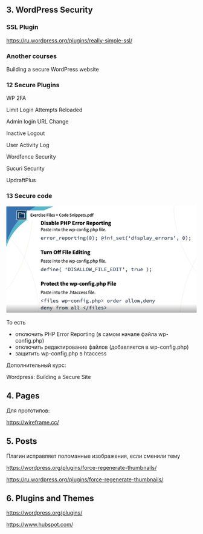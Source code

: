 ## 3. WordPress Security

### SSL Plugin

https://ru.wordpress.org/plugins/really-simple-ssl/

### Another courses

Building a secure WordPress website

### 12 Secure Plugins

WP 2FA

Limit Login Attempts Reloaded

Admin login URL Change

Inactive Logout

User Activity Log

Wordfence Security

Sucuri Security

UpdraftPlus

### 13 Secure code

<img src="img/code-snippets.jpg" alt="drawing" width="600"/>

То есть 
- отключить PHP Error Reporting (в самом начале файла wp-config.php) 
- отключить редактирование файлов (добавляется в wp-config.php) 
- защитить wp-config.php в htaccess

Дополнительный курс:

Wordpress: Building a Secure Site

## 4. Pages

Для прототипов:

https://wireframe.cc/

## 5. Posts

Плагин исправляет поломанные изображения, если сменили тему

https://wordpress.org/plugins/force-regenerate-thumbnails/

https://ru.wordpress.org/plugins/force-regenerate-thumbnails/

## 6. Plugins and Themes

https://wordpress.org/plugins/

https://www.hubspot.com/

##
